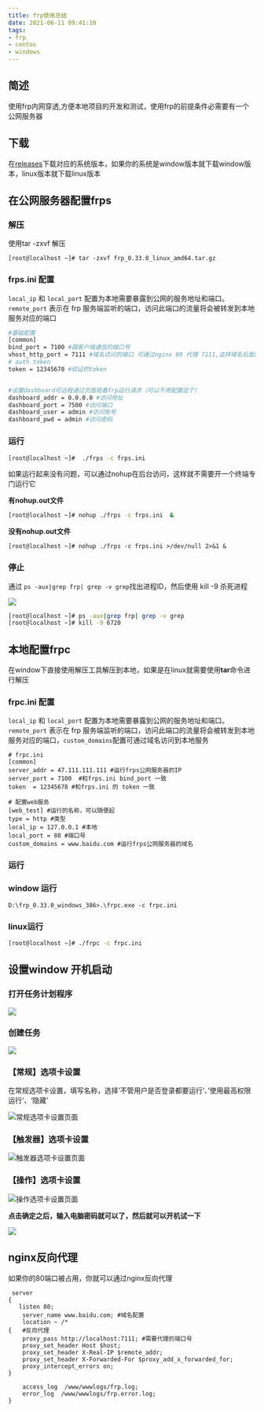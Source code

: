 ```yaml
---
title: frp使用总结
date: 2021-06-11 09:41:10
tags:
- frp
- centos
- windows
---
```


## 简述

使用frp内网穿透,方便本地项目的开发和测试，使用frp的前提条件必需要有一个公网服务器

## 下载

在[releases](https://github.com/fatedier/frp/releases)下载对应的系统版本，如果你的系统是window版本就下载window版本，linux版本就下载linux版本

## 在公网服务器配置frps

### 解压

使用tar -zxvf 解压

```shell
[root@localhost ~]# tar -zxvf frp_0.33.0_linux_amd64.tar.gz
```

### frps.ini 配置

`local_ip` 和 `local_port` 配置为本地需要暴露到公网的服务地址和端口。`remote_port` 表示在 frp 服务端监听的端口，访问此端口的流量将会被转发到本地服务对应的端口

```bash
#基础配置
[common]
bind_port = 7100 #跟客户端通信的端口号
vhost_http_port = 7111 #域名访问的端口 可通过nginx 80 代理 7111,这样域名后面就不用加端口号了
# auth token
token = 12345678 #验证的token


#设置dashboard可远程通过页面观看frp运行请求（可以不用配置这个）
dashboard_addr = 0.0.0.0 #访问地址
dashboard_port = 7500 #访问端口
dashboard_user = admin #访问账号
dashboard_pwd = admin #访问密码
```

### 运行

```bash
[root@localhost ~]#  ./frps -c frps.ini
```

如果运行起来没有问题，可以通过nohup在后台访问，这样就不需要开一个终端专门运行它

**有nohup.out文件**

```sh
[root@localhost ~]# nohup ./frps -c frps.ini  &
```

**没有nohup.out文件**

```shell
[root@localhost ~]# nohup ./frps -c frps.ini >/dev/null 2>&1 &
```

### 停止

通过 `ps -aux|grep frp| grep -v grep`找出进程ID，然后使用 kill -9  杀死进程

![](https://img.xiyangyang.cc/blog/20210611095125.png)

```sh
[root@localhost ~]# ps -aux|grep frp| grep -v grep
[root@localhost ~]# kill -9 6720
```

## 本地配置frpc

在window下直接使用解压工具解压到本地，如果是在linux就需要使用**tar**命令进行解压

### frpc.ini 配置

`local_ip` 和 `local_port` 配置为本地需要暴露到公网的服务地址和端口。`remote_port` 表示在 frp 服务端监听的端口，访问此端口的流量将会被转发到本地服务对应的端口，`custom_domains`配置可通过域名访问到本地服务

```SH
# frpc.ini
[common]
server_addr = 47.111.111.111 #运行frps公网服务器的IP
server_port = 7100	#和frps.ini bind_port 一致
token  = 12345678 #和frps.ini 的 token 一致

# 配置web服务
[web_test] #运行的名称，可以随便起
type = http #类型   
local_ip = 127.0.0.1 #本地
local_port = 80	#端口号
custom_domains = www.baidu.com #运行frps公网服务器的域名
```

### 运行

### window 运行

```shell
D:\frp_0.33.0_windows_386>.\frpc.exe -c frpc.ini
```

### linux运行

```sh
[root@localhost ~]# ./frpc -c frpc.ini
```

## 设置window 开机启动

### 打开任务计划程序

![](https://img.xiyangyang.cc/blog/20210611102040.png)

### 创建任务

![](https://img.xiyangyang.cc/blog/20210611102153.png)

### 【常规】选项卡设置

在常规选项卡设置，填写名称，选择’不管用户是否登录都要运行‘、’使用最高权限运行‘、‘隐藏’

![常规选项卡设置页面](https://img.xiyangyang.cc/blog/20210611104313.png)

### 【触发器】选项卡设置

![触发器选项卡设置页面](https://img.xiyangyang.cc/blog/20210611102745.png)

### 【操作】选项卡设置

![操作选项卡设置页面](https://img.xiyangyang.cc/blog/20210611103126.png)

**点击确定之后，输入电脑密码就可以了，然后就可以开机试一下**

![](https://img.xiyangyang.cc/blog/20210611103750.png)



## nginx反向代理

如果你的80端口被占用，你就可以通过nginx反向代理

```shell
 server
{
   listen 80;
    server_name www.baidu.com; #域名配置
    location ~ /* 
{	#反向代理
	proxy_pass http://localhost:7111; #需要代理的端口号
 	proxy_set_header Host $host;
    proxy_set_header X-Real-IP $remote_addr;
    proxy_set_header X-Forwarded-For $proxy_add_x_forwarded_for;
    proxy_intercept_errors on;
}
    
    access_log  /www/wwwlogs/frp.log;
    error_log  /www/wwwlogs/frp.error.log;
}
```

